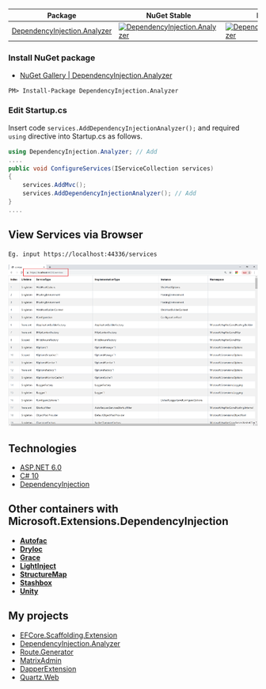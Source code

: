 | Package | NuGet Stable | Downloads |
| ------- | ------------ | --------- |
| [DependencyInjection.Analyzer](https://www.nuget.org/packages/DependencyInjection.Analyzer/) | [![DependencyInjection.Analyzer](https://img.shields.io/nuget/v/DependencyInjection.Analyzer.svg)](https://www.nuget.org/packages/DependencyInjection.Analyzer/) | [![DependencyInjection.Analyzer](https://img.shields.io/nuget/dt/DependencyInjection.Analyzer.svg)](https://www.nuget.org/packages/DependencyInjection.Analyzer/) | 
### Install NuGet package
- [NuGet Gallery | DependencyInjection.Analyzer](https://www.nuget.org/packages/DependencyInjection.Analyzer)

```
PM> Install-Package DependencyInjection.Analyzer
```

### Edit Startup.cs
Insert code ```services.AddDependencyInjectionAnalyzer();``` and required ```using``` directive into Startup.cs as follows.

```cs
using DependencyInjection.Analyzer; // Add
....
public void ConfigureServices(IServiceCollection services)
{
    services.AddMvc();
    services.AddDependencyInjectionAnalyzer(); // Add
}
....
```
## View Services via Browser
```
Eg. input https://localhost:44336/services
```
![screenshot](https://github.com/188867052/DependencyInjection.Analyzer/blob/master/DependencyInjection.Analyzer/services.png)

## Technologies

* [ASP.NET 6.0](https://docs.microsoft.com/en-us/aspnet/core)
* [C# 10](https://docs.microsoft.com/en-us/dotnet/csharp)
* [DependencyInjection](https://github.com/aspnet/DependencyInjection)

## Other containers with Microsoft.Extensions.DependencyInjection

* [**Autofac**](https://autofac.readthedocs.org/en/latest/integration/aspnetcore.html)
* [**DryIoc**](https://www.nuget.org/packages/DryIoc.Microsoft.DependencyInjection)
* [**Grace**](https://www.nuget.org/packages/Grace.DependencyInjection.Extensions)
* [**LightInject**](https://github.com/seesharper/LightInject.Microsoft.DependencyInjection)
* [**StructureMap**](https://github.com/structuremap/StructureMap.Microsoft.DependencyInjection)
* [**Stashbox**](https://github.com/z4kn4fein/stashbox-extensions-dependencyinjection)
* [**Unity**](https://www.nuget.org/packages/Unity.Microsoft.DependencyInjection/)

## My projects
* [EFCore.Scaffolding.Extension](https://github.com/188867052/EFCore.Scaffolding.Extension)
* [DependencyInjection.Analyzer](https://github.com/188867052/DependencyInjection.Analyzer)
* [Route.Generator](https://github.com/188867052/Route.Generator)
* [MatrixAdmin](https://github.com/188867052/MatrixAdmin)
* [DapperExtension](https://github.com/188867052/DapperExtension)
* [Quartz.Web](https://github.com/188867052/Quartz.Web)
